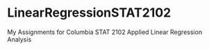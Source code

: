 # LinearRegressionSTAT2102
My Assignments for Columbia STAT 2102 Applied Linear Regression Analysis
